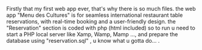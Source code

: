 Firstly that my first web app ever, that's why there is so much files.
the web app "Menu des Cultures" is for seamless international restaurant table reservations, with real-time booking and a user-friendly design.
the "Reservation" section is coded with php (html included) so to run u need to start a PHP local server like Xamp, Wamp, Mamp ...,
and prepare the database using "reservation.sql" , u know what u gotta do... .
